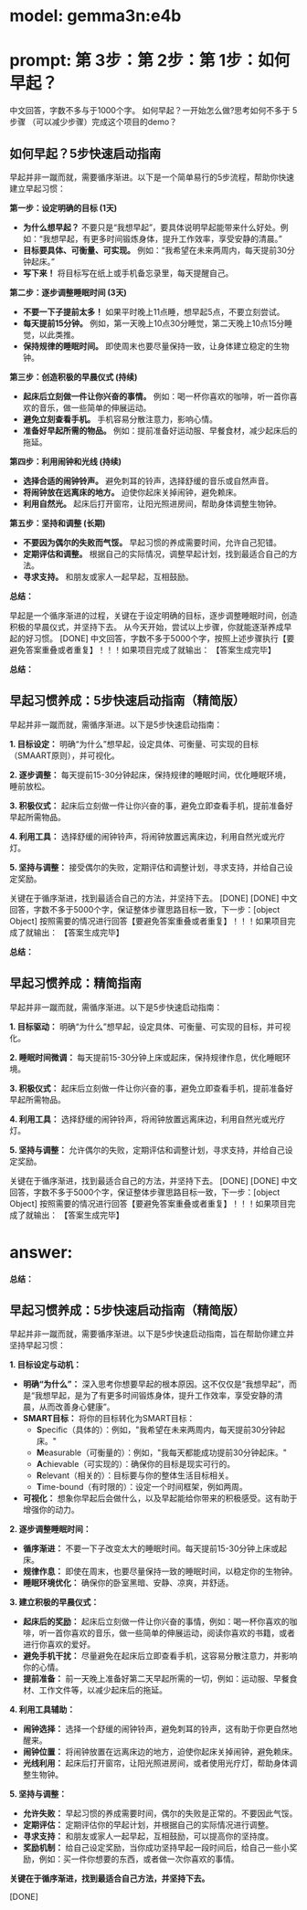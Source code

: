 # model: gemma3n:e4b
# prompt: 第 3步：第 2步：第 1步：如何早起？
中文回答，字数不多与于1000个字。
如何早起？一开始怎么做?思考如何不多于 5 步骤 （可以减少步骤）完成这个项目的demo？

## 如何早起？5步快速启动指南

早起并非一蹴而就，需要循序渐进。以下是一个简单易行的5步流程，帮助你快速建立早起习惯：

**第一步：设定明确的目标 (1天)**

*   **为什么想早起？**  不要只是“我想早起”，要具体说明早起能带来什么好处。例如：“我想早起，有更多时间锻炼身体，提升工作效率，享受安静的清晨。”
*   **目标要具体、可衡量、可实现。**  例如：“我希望在未来两周内，每天提前30分钟起床。”
*   **写下来！** 将目标写在纸上或手机备忘录里，每天提醒自己。

**第二步：逐步调整睡眠时间 (3天)**

*   **不要一下子提前太多！**  如果平时晚上11点睡，想早起5点，不要立刻尝试。
*   **每天提前15分钟。**  例如，第一天晚上10点30分睡觉，第二天晚上10点15分睡觉，以此类推。
*   **保持规律的睡眠时间。**  即使周末也要尽量保持一致，让身体建立稳定的生物钟。

**第三步：创造积极的早晨仪式 (持续)**

*   **起床后立刻做一件让你兴奋的事情。**  例如：喝一杯你喜欢的咖啡，听一首你喜欢的音乐，做一些简单的伸展运动。
*   **避免立刻查看手机。**  手机容易分散注意力，影响心情。
*   **准备好早起所需的物品。**  例如：提前准备好运动服、早餐食材，减少起床后的拖延。

**第四步：利用闹钟和光线 (持续)**

*   **选择合适的闹钟铃声。**  避免刺耳的铃声，选择舒缓的音乐或自然声音。
*   **将闹钟放在远离床的地方。**  迫使你起床关掉闹钟，避免赖床。
*   **利用自然光。**  起床后打开窗帘，让阳光照进房间，帮助身体调整生物钟。

**第五步：坚持和调整 (长期)**

*   **不要因为偶尔的失败而气馁。**  早起习惯的养成需要时间，允许自己犯错。
*   **定期评估和调整。**  根据自己的实际情况，调整早起计划，找到最适合自己的方法。
*   **寻求支持。**  和朋友或家人一起早起，互相鼓励。

**总结：**

早起是一个循序渐进的过程，关键在于设定明确的目标，逐步调整睡眠时间，创造积极的早晨仪式，并坚持下去。  从今天开始，尝试以上步骤，你就能逐渐养成早起的好习惯。
[DONE]
中文回答，字数不多于5000个字，按照上述步骤执行【要避免答案重叠或者重复】！！！如果项目完成了就输出： 【答案生成完毕】

**总结：** 
## 早起习惯养成：5步快速启动指南（精简版）

早起并非一蹴而就，需循序渐进。以下是5步快速启动指南：

**1. 目标设定：** 明确“为什么”想早起，设定具体、可衡量、可实现的目标（SMAART原则），并可视化。

**2. 逐步调整：** 每天提前15-30分钟起床，保持规律的睡眠时间，优化睡眠环境，睡前放松。

**3. 积极仪式：** 起床后立刻做一件让你兴奋的事，避免立即查看手机，提前准备好早起所需物品。

**4. 利用工具：** 选择舒缓的闹钟铃声，将闹钟放置远离床边，利用自然光或光疗灯。

**5. 坚持与调整：** 接受偶尔的失败，定期评估和调整计划，寻求支持，并给自己设定奖励。

关键在于循序渐进，找到最适合自己的方法，并坚持下去。
[DONE]
[DONE]
中文回答，字数不多于5000个字，保证整体步骤思路目标一致，下一步：[object Object]
按照需要的情况进行回答【要避免答案重叠或者重复】！！！如果项目完成了就输出： 【答案生成完毕】

**总结：** 
## 早起习惯养成：精简指南

早起并非一蹴而就，需循序渐进。以下是5步快速启动指南：

**1. 目标驱动：** 明确“为什么”想早起，设定具体、可衡量、可实现的目标，并可视化。

**2. 睡眠时间微调：** 每天提前15-30分钟上床或起床，保持规律作息，优化睡眠环境。

**3. 积极仪式：** 起床后立刻做一件让你兴奋的事，避免立即查看手机，提前准备好早起所需物品。

**4. 利用工具：** 选择舒缓的闹钟铃声，将闹钟放置远离床边，利用自然光或光疗灯。

**5. 坚持与调整：** 允许偶尔的失败，定期评估和调整计划，寻求支持，并给自己设定奖励。

关键在于循序渐进，找到最适合自己的方法，并坚持下去。
[DONE]
[DONE]
中文回答，字数不多于5000个字，保证整体步骤思路目标一致，下一步：[object Object]
按照需要的情况进行回答【要避免答案重叠或者重复】！！！如果项目完成了就输出： 【答案生成完毕】

# answer: 
 **总结：**
## 早起习惯养成：5步快速启动指南（精简版）

早起并非一蹴而就，需要循序渐进。以下是5步快速启动指南，旨在帮助你建立并坚持早起习惯：

**1. 目标设定与动机：**

*   **明确“为什么”：**  深入思考你想要早起的根本原因。这不仅仅是“我想早起”，而是“我想早起，是为了有更多时间锻炼身体，提升工作效率，享受安静的清晨，从而改善身心健康”。
*   **SMART目标：** 将你的目标转化为SMART目标：
    *   **S**pecific（具体的）：例如，"我希望在未来两周内，每天提前30分钟起床。"
    *   **M**easurable（可衡量的）：例如，"我每天都能成功提前30分钟起床。"
    *   **A**chievable（可实现的）：确保你的目标是现实可行的。
    *   **R**elevant（相关的）：目标要与你的整体生活目标相关。
    *   **T**ime-bound（有时限的）：设定一个时间框架，例如两周。
*   **可视化：**  想象你早起后会做什么，以及早起能给你带来的积极感受。这有助于增强你的动力。

**2. 逐步调整睡眠时间：**

*   **循序渐进：** 不要一下子改变太大的睡眠时间。每天提前15-30分钟上床或起床。
*   **规律作息：**  即使在周末，也要尽量保持一致的睡眠时间，以稳定你的生物钟。
*   **睡眠环境优化：**  确保你的卧室黑暗、安静、凉爽，并舒适。

**3. 建立积极的早晨仪式：**

*   **起床后的奖励：**  起床后立刻做一件让你兴奋的事情，例如：喝一杯你喜欢的咖啡，听一首你喜欢的音乐，做一些简单的伸展运动，阅读你喜欢的书籍，或者进行你喜欢的爱好。
*   **避免手机干扰：**  尽量避免在起床后立即查看手机，这容易分散注意力，并影响你的心情。
*   **提前准备：**  前一天晚上准备好第二天早起所需的一切，例如：运动服、早餐食材、工作文件等，以减少起床后的拖延。

**4. 利用工具辅助：**

*   **闹钟选择：**  选择一个舒缓的闹钟铃声，避免刺耳的铃声，这有助于你更自然地醒来。
*   **闹钟位置：**  将闹钟放置在远离床边的地方，迫使你起床关掉闹钟，避免赖床。
*   **光线利用：**  起床后打开窗帘，让阳光照进房间，或者使用光疗灯，帮助身体调整生物钟。

**5. 坚持与调整：**

*   **允许失败：**  早起习惯的养成需要时间，偶尔的失败是正常的。不要因此气馁。
*   **定期评估：**  定期评估你的早起计划，并根据自己的实际情况进行调整。
*   **寻求支持：**  和朋友或家人一起早起，互相鼓励，可以提高你的坚持度。
*   **奖励机制：**  给自己设定奖励，当你成功坚持早起一段时间后，给自己一些小奖励，例如：买一件你想要的东西，或者做一次你喜欢的事情。

**关键在于循序渐进，找到最适合自己方法，并坚持下去。**

[DONE]

